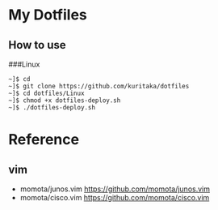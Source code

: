 # My Dotfiles



## How to use
###Linux
```
~]$ cd
~]$ git clone https://github.com/kuritaka/dotfiles
~]$ cd dotfiles/Linux
~]$ chmod +x dotfiles-deploy.sh
~]$ ./dotfiles-deploy.sh
```


# Reference
## vim
* momota/junos.vim  https://github.com/momota/junos.vim
* momota/cisco.vim  https://github.com/momota/cisco.vim

